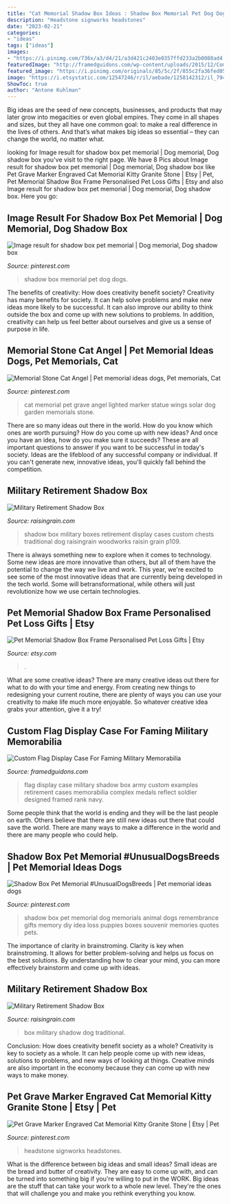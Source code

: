 ```yaml
---
title: "Cat Memorial Shadow Box Ideas : Shadow Box Memorial Pet Dog Dogs"
description: "Headstone signworks headstones"
date: "2023-02-21"
categories:
- "ideas"
tags: ["ideas"]
images:
- "https://i.pinimg.com/736x/a3/d4/21/a3d421c2403e0357ffd233a2b0088ad4.jpg"
featuredImage: "http://framedguidons.com/wp-content/uploads/2015/12/Complex-Flag-Display-Case.jpg"
featured_image: "https://i.pinimg.com/originals/85/5c/2f/855c2fa36fed057c286907d8775d026a.jpg"
image: "https://i.etsystatic.com/12547246/r/il/aebade/1258142312/il_794xN.1258142312_4mfk.jpg"
ShowToc: true
author: "Antone Kuhlman"
---
```



Big ideas are the seed of new concepts, businesses, and products that may later grow into megacities or even global empires. They come in all shapes and sizes, but they all have one common goal: to make a real difference in the lives of others. And that’s what makes big ideas so essential – they can change the world, no matter what.

	

		
looking for Image result for shadow box pet memorial | Dog memorial, Dog shadow box you've visit to the right page. We have 8 Pics about Image result for shadow box pet memorial | Dog memorial, Dog shadow box like Pet Grave Marker Engraved Cat Memorial Kitty Granite Stone | Etsy | Pet, Pet Memorial Shadow Box Frame Personalised Pet Loss Gifts | Etsy and also Image result for shadow box pet memorial | Dog memorial, Dog shadow box. Here you go:
		
    
## Image Result For Shadow Box Pet Memorial | Dog Memorial, Dog Shadow Box

<img loading=lazy src="https://i.pinimg.com/736x/a3/d4/21/a3d421c2403e0357ffd233a2b0088ad4.jpg" onerror="this.onerror=null;this.src='https://tse2.mm.bing.net/th?id=OIP.0gu8XfvDZJZmBqvUlFN3nwHaJ3&amp;pid=15.1';" alt="Image result for shadow box pet memorial | Dog memorial, Dog shadow box">

_Source: pinterest.com_

>shadow box memorial pet dog dogs. 

	

The benefits of creativity: How does creativity benefit society?
Creativity has many benefits for society. It can help solve problems and make new ideas more likely to be successful. It can also improve our ability to think outside the box and come up with new solutions to problems. In addition, creativity can help us feel better about ourselves and give us a sense of purpose in life.

    
## Memorial Stone Cat Angel | Pet Memorial Ideas Dogs, Pet Memorials, Cat

<img loading=lazy src="https://i.pinimg.com/736x/83/ae/a0/83aea0304687d62c50591e672d36507c--memorial-urns-cat-memorial.jpg" onerror="this.onerror=null;this.src='https://tse3.mm.bing.net/th?id=OIP.DcXtY-lMp_Di-4nk-UWP4wHaJC&amp;pid=15.1';" alt="Memorial Stone Cat Angel | Pet memorial ideas dogs, Pet memorials, Cat">

_Source: pinterest.com_

>cat memorial pet grave angel lighted marker statue wings solar dog garden memorials stone. 

	

There are so many ideas out there in the world. How do you know which ones are worth pursuing? How do you come up with new ideas? And once you have an idea, how do you make sure it succeeds? These are all important questions to answer if you want to be successful in today's society. Ideas are the lifeblood of any successful company or individual. If you can't generate new, innovative ideas, you'll quickly fall behind the competition.

    
## Military Retirement Shadow Box

<img loading=lazy src="http://www.raisingrain.com/uploads/2/1/2/9/21291404/s276376470948382617_p109_i1_w640.jpeg" onerror="this.onerror=null;this.src='https://tse4.mm.bing.net/th?id=OIP.KxFFcJNFeZlqyJ9xZIqKHwHaE8&amp;pid=15.1';" alt="Military Retirement Shadow Box">

_Source: raisingrain.com_

>shadow box military boxes retirement display cases custom chests traditional dog raisingrain woodworks raisin grain p109. 

	

There is always something new to explore when it comes to technology. Some new ideas are more innovative than others, but all of them have the potential to change the way we live and work. This year, we're excited to see some of the most innovative ideas that are currently being developed in the tech world. Some will betransformational, while others will just revolutionize how we use certain technologies.

    
## Pet Memorial Shadow Box Frame Personalised Pet Loss Gifts | Etsy

<img loading=lazy src="https://i.etsystatic.com/12547246/r/il/aebade/1258142312/il_794xN.1258142312_4mfk.jpg" onerror="this.onerror=null;this.src='https://tse4.mm.bing.net/th?id=OIP.JJHPm4I8KpVLHalAv9PqzgHaE7&amp;pid=15.1';" alt="Pet Memorial Shadow Box Frame Personalised Pet Loss Gifts | Etsy">

_Source: etsy.com_

>. 

	

What are some creative ideas?
There are many creative ideas out there for what to do with your time and energy. From creating new things to redesigning your current routine, there are plenty of ways you can use your creativity to make life much more enjoyable. So whatever creative idea grabs your attention, give it a try!

    
## Custom Flag Display Case For Faming Military Memorabilia

<img loading=lazy src="http://framedguidons.com/wp-content/uploads/2015/12/Complex-Flag-Display-Case.jpg" onerror="this.onerror=null;this.src='https://tse1.mm.bing.net/th?id=OIP.VAHQhzq3XFyxRzYWVN4sFAHaMd&amp;pid=15.1';" alt="Custom Flag Display Case For Faming Military Memorabilia">

_Source: framedguidons.com_

>flag display case military shadow box army custom examples retirement cases memorabilia complex medals reflect soldier designed framed rank navy. 

	

Some people think that the world is ending and they will be the last people on earth. Others believe that there are still new ideas out there that could save the world. There are many ways to make a difference in the world and there are many people who could help.

    
## Shadow Box Pet Memorial #UnusualDogsBreeds | Pet Memorial Ideas Dogs

<img loading=lazy src="https://i.pinimg.com/originals/68/e1/66/68e1668ee25e2dda212fdbdc0c67c7ef.jpg" onerror="this.onerror=null;this.src='https://tse4.mm.bing.net/th?id=OIP.GqqjYAah2wzZcdclzibFvgHaJ4&amp;pid=15.1';" alt="Shadow Box Pet Memorial #UnusualDogsBreeds | Pet memorial ideas dogs">

_Source: pinterest.com_

>shadow box pet memorial dog memorials animal dogs remembrance gifts memory diy idea loss puppies boxes souvenir memories quotes pets. 

	

The importance of clarity in brainstroming.
Clarity is key when brainstroming. It allows for better problem-solving and helps us focus on the best solutions. By understanding how to clear your mind, you can more effectively brainstorm and come up with ideas.

    
## Military Retirement Shadow Box

<img loading=lazy src="http://www.raisingrain.com/uploads/2/1/2/9/21291404/s276376470948382617_p109_i2_w640.jpeg" onerror="this.onerror=null;this.src='https://tse2.mm.bing.net/th?id=OIP.jkX3qGCkPoc1lo5BKLdsgQHaE8&amp;pid=15.1';" alt="Military Retirement Shadow Box">

_Source: raisingrain.com_

>box military shadow dog traditional. 

	

Conclusion: How does creativity benefit society as a whole?
Creativity is key to society as a whole. It can help people come up with new ideas, solutions to problems, and new ways of looking at things. Creative minds are also important in the economy because they can come up with new ways to make money.

    
## Pet Grave Marker Engraved Cat Memorial Kitty Granite Stone | Etsy | Pet

<img loading=lazy src="https://i.pinimg.com/originals/85/5c/2f/855c2fa36fed057c286907d8775d026a.jpg" onerror="this.onerror=null;this.src='https://tse4.mm.bing.net/th?id=OIP.ijoQimlwUPLZJW__ubzopgHaHI&amp;pid=15.1';" alt="Pet Grave Marker Engraved Cat Memorial Kitty Granite Stone | Etsy | Pet">

_Source: pinterest.com_

>headstone signworks headstones. 

	

What is the difference between big ideas and small ideas?
Small ideas are the bread and butter of creativity. They are easy to come up with, and can be turned into something big if you're willing to put in the WORK. Big ideas are the stuff that can take your work to a whole new level. They're the ones that will challenge you and make you rethink everything you know.

